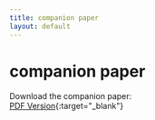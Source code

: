 ```yaml
---
title: companion paper
layout: default
---
```


# companion paper

Download the companion paper:  
[PDF Version](CompanionPaper_test.pdf){:target="_blank"}

